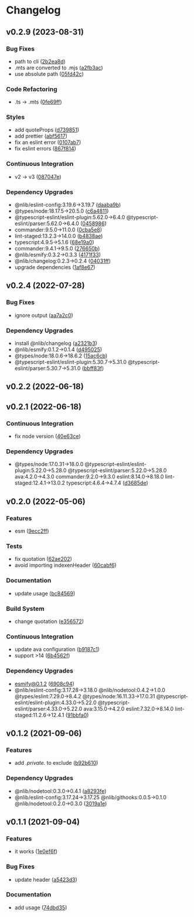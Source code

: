 # Changelog

## v0.2.9 (2023-08-31)

### Bug Fixes

- path to cli ([2b2ea8d](https://github.com/nlibjs/indexen/commit/2b2ea8d1d81e479266c8730ed747bf4c4afc7e7b))
- .mts are converted to .mjs ([a2fb3ac](https://github.com/nlibjs/indexen/commit/a2fb3acbd4ad54ea531ba65d2b9261791f159836))
- use absolute path ([05fd42c](https://github.com/nlibjs/indexen/commit/05fd42cf1810f65eb65e3f7f429206a93fe0922e))

### Code Refactoring

- .ts → .mts ([0fe69ff](https://github.com/nlibjs/indexen/commit/0fe69ff178de80c3e1aae8e21ab76784caf19398))

### Styles

- add quoteProps ([d739851](https://github.com/nlibjs/indexen/commit/d7398512f214b1713b8e84c10a1bc177a7818c57))
- add prettier ([abf5617](https://github.com/nlibjs/indexen/commit/abf56179b650e754cb2f449219935ab799dc1aaa))
- fix an eslint error ([0107ab7](https://github.com/nlibjs/indexen/commit/0107ab7ce6a3715c3aa4689c76b9445dce1bafef))
- fix eslint errors ([867f814](https://github.com/nlibjs/indexen/commit/867f8142a3cd10f09c30cd81210efccedf88847d))

### Continuous Integration

- v2 → v3 ([087047e](https://github.com/nlibjs/indexen/commit/087047e912d710e06b2a10c7a7ca791e90994170))

### Dependency Upgrades

- @nlib/eslint-config:3.19.6→3.19.7 ([daaba9b](https://github.com/nlibjs/indexen/commit/daaba9b0abc6b75d5090172d00009fc43d94ce60))
- @types/node:18.17.5→20.5.0 ([c6a4811](https://github.com/nlibjs/indexen/commit/c6a4811756266013ab4aec746c39efbfe96e0e6c))
- @typescript-eslint/eslint-plugin:5.62.0→6.4.0 @typescript-eslint/parser:5.62.0→6.4.0 ([0458986](https://github.com/nlibjs/indexen/commit/0458986d41b077ef13ffe73e3be040591f9db4a0))
- commander:9.5.0→11.0.0 ([0cba5e8](https://github.com/nlibjs/indexen/commit/0cba5e801b3475d21aa3ce9e1aed9e0ed398af77))
- lint-staged:13.2.3→14.0.0 ([b4838ae](https://github.com/nlibjs/indexen/commit/b4838ae0eb280496bf1fcf499b619874e0fd85e7))
- typescript:4.9.5→5.1.6 ([68e19a0](https://github.com/nlibjs/indexen/commit/68e19a0a12095a77e6ff3d2eb3fff0d99f516fb3))
- commander:9.4.1→9.5.0 ([276650b](https://github.com/nlibjs/indexen/commit/276650be3e35732beac61316e9b5c9de3b91e666))
- @nlib/esmify:0.3.2→0.3.3 ([4171f33](https://github.com/nlibjs/indexen/commit/4171f3314a8f120a9ee5252bd060fb29a4ecd8ba))
- @nlib/changelog:0.2.3→0.2.4 ([04031ff](https://github.com/nlibjs/indexen/commit/04031ffaacfef4276eb9d9f5efff86b07dec2616))
- upgrade dependencies ([1af8e67](https://github.com/nlibjs/indexen/commit/1af8e6768c73059175b191f7626086540596320c))

## v0.2.4 (2022-07-28)

### Bug Fixes

- ignore output ([aa7a2c0](https://github.com/nlibjs/indexen/commit/aa7a2c08c47fdd2cf8ad0f75beac25bb46cf4253))

### Dependency Upgrades

- install @nlib/changelog ([a2321b3](https://github.com/nlibjs/indexen/commit/a2321b3c56e0ec113b2ca667fe34edc8f4c24873))
- @nlib/esmify:0.1.2→0.1.4 ([d495025](https://github.com/nlibjs/indexen/commit/d495025bc0269d85cb3c94382f7ce15066f6fccf))
- @types/node:18.0.6→18.6.2 ([15ac6cb](https://github.com/nlibjs/indexen/commit/15ac6cb70b80f7689a28bf4e28fc61548f008527))
- @typescript-eslint/eslint-plugin:5.30.7→5.31.0 @typescript-eslint/parser:5.30.7→5.31.0 ([bbff83f](https://github.com/nlibjs/indexen/commit/bbff83fb98c19be0438d4edf6bbcc455cc9813ac))

## v0.2.2 (2022-06-18)

## v0.2.1 (2022-06-18)

### Continuous Integration

- fix node version ([40e63ce](https://github.com/nlibjs/indexen/commit/40e63ceddd2326da1c4dcba86ce425557f02d06d))

### Dependency Upgrades

- @types/node:17.0.31→18.0.0 @typescript-eslint/eslint-plugin:5.22.0→5.28.0 @typescript-eslint/parser:5.22.0→5.28.0 ava:4.2.0→4.3.0 commander:9.2.0→9.3.0 eslint:8.14.0→8.18.0 lint-staged:12.4.1→13.0.2 typescript:4.6.4→4.7.4 ([d3685de](https://github.com/nlibjs/indexen/commit/d3685debc88f5c542c4291a36c318df50e95dad1))

## v0.2.0 (2022-05-06)

### Features

- esm ([9ecc2ff](https://github.com/nlibjs/indexen/commit/9ecc2ffe1160ebb9bca7135a13400d83fc6dbe80))

### Tests

- fix quotation ([62ae202](https://github.com/nlibjs/indexen/commit/62ae2023d350d318997f7265c2c8c37909758461))
- avoid importing indexenHeader ([60cabf6](https://github.com/nlibjs/indexen/commit/60cabf65c56b187f8bc2e96884735f6d81fa7067))

### Documentation

- update usage ([bc84569](https://github.com/nlibjs/indexen/commit/bc84569f686a08ed31778c6f22c69e18dd34155c))

### Build System

- change quotation ([e356572](https://github.com/nlibjs/indexen/commit/e356572215d02a17bda0ba1a7f51a37ada6034f9))

### Continuous Integration

- update ava configuration ([b9187c1](https://github.com/nlibjs/indexen/commit/b9187c1eb47ea83ef513cec663e26a2ce54df5f9))
- support >14 ([6b4562f](https://github.com/nlibjs/indexen/commit/6b4562f8f2c3082c48a031cf70451f82c6d4acaf))

### Dependency Upgrades

- esmify@0.1.2 ([6908c94](https://github.com/nlibjs/indexen/commit/6908c940a965653892ca56e44fda395f710d5cd0))
- @nlib/eslint-config:3.17.28→3.18.0 @nlib/nodetool:0.4.2→1.0.0 @types/eslint:7.29.0→8.4.2 @types/node:16.11.33→17.0.31 @typescript-eslint/eslint-plugin:4.33.0→5.22.0 @typescript-eslint/parser:4.33.0→5.22.0 ava:3.15.0→4.2.0 eslint:7.32.0→8.14.0 lint-staged:11.2.6→12.4.1 ([91bbfa0](https://github.com/nlibjs/indexen/commit/91bbfa01c542c446ddb1cebdaa195bdf8d92839d))

## v0.1.2 (2021-09-06)

### Features

- add _.private._ to exclude ([b92b610](https://github.com/nlibjs/indexen/commit/b92b6105b44acbc0004942c18501654fbf2f84ed))

### Dependency Upgrades

- @nlib/nodetool:0.3.0→0.4.1 ([a8293fe](https://github.com/nlibjs/indexen/commit/a8293fe88ca2e3ff7791379c02097f00950716af))
- @nlib/eslint-config:3.17.24→3.17.25 @nlib/githooks:0.0.5→0.1.0 @nlib/nodetool:0.2.0→0.3.0 ([3019a1e](https://github.com/nlibjs/indexen/commit/3019a1ed52a56f6ee2004eb316ab650790ac7dea))

## v0.1.1 (2021-09-04)

### Features

- it works ([1e0ef6f](https://github.com/nlibjs/indexen/commit/1e0ef6f60a6cae2888d45dfe14fa694fd32be7a2))

### Bug Fixes

- update header ([a5423d3](https://github.com/nlibjs/indexen/commit/a5423d308053d0fd4cabcc2c97175a8a1b71cb67))

### Documentation

- add usage ([74dbd35](https://github.com/nlibjs/indexen/commit/74dbd353d34b894ef84b20aaf3a8c06f306eaaac))

